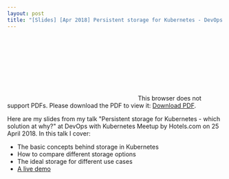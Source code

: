 ```yaml
---
layout: post
title: "[Slides] [Apr 2018] Persistent storage for Kubernetes - DevOps with Kubernetes Meetup by Hotels.com"
---
```


<object data="http://www.oicheryl.com/resources/2018-4-25-hotelscom.pdf" type="application/pdf" width="700px" height="700px">
    <embed src="http://www.oicheryl.com/resources/2018-4-25-hotelscom.pdf">
        This browser does not support PDFs. Please download the PDF to view it: <a href="http://www.oicheryl.com/resources/2018-4-25-hotelscom">Download PDF</a>.
    </embed>
</object>

Here are my slides from my talk "Persistent storage for Kubernetes - which solution at why?" at DevOps with Kubernetes Meetup by Hotels.com on 25 April 2018. In this talk I cover:

* The basic concepts behind storage in Kubernetes
* How to compare different storage options
* The ideal storage for different use cases
* [A live demo](demo.storageos.cloud)
